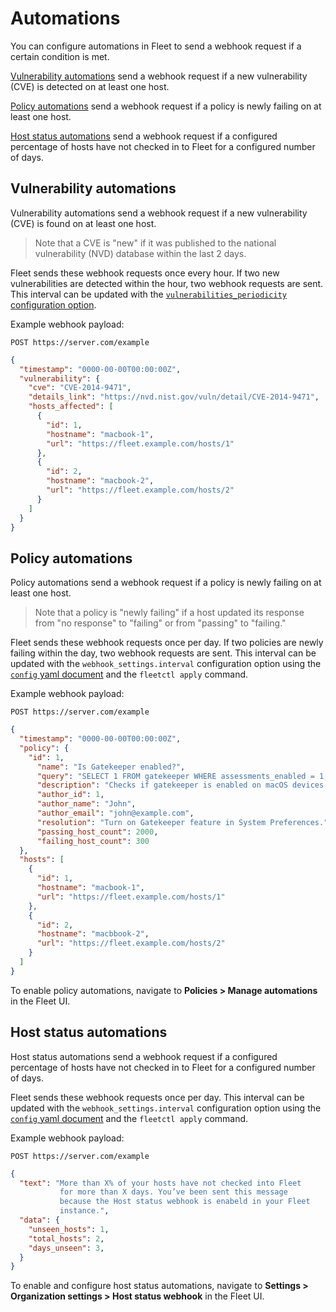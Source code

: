 # Automations

You can configure automations in Fleet to send a webhook request if a certain condition is met.

[Vulnerability automations](#policy-automations) send a webhook request if a new vulnerability (CVE) is
detected on at least one host.

[Policy automations](#policy-automations) send a webhook request if a policy is newly failing on at
least one host.

[Host status automations](#host-status-automations) send a webhook request if a configured
percentage of hosts have not checked in to Fleet for a configured number of days.

## Vulnerability automations

Vulnerability automations send a webhook request if a new vulnerability (CVE) is
found on at least one host.

> Note that a CVE is "new" if it was published to the national vulnerability (NVD) database within
> the last 2 days.

Fleet sends these webhook requests once every hour. If two new vulnerabilities are detected
within the hour, two
webhook requests are sent. This interval can be updated with the [`vulnerabilities_periodicity` configuration option](../Deploying/Configuration.md#periodicity).

Example webhook payload:

```
POST https://server.com/example
```

```json
{
  "timestamp": "0000-00-00T00:00:00Z",
  "vulnerability": {
    "cve": "CVE-2014-9471",
    "details_link": "https://nvd.nist.gov/vuln/detail/CVE-2014-9471",
    "hosts_affected": [
      {
        "id": 1,
        "hostname": "macbook-1",
        "url": "https://fleet.example.com/hosts/1"
      },
      {
        "id": 2,
        "hostname": "macbook-2",
        "url": "https://fleet.example.com/hosts/2"
      }
    ]
  }
}
```

## Policy automations

Policy automations send a webhook request if a policy is newly failing on at
least one host. 

> Note that a policy is "newly failing" if a host updated its response from "no response" to "failing"
> or from "passing" to "failing." 

Fleet sends these webhook requests once per day. If two policies are newly failing
within the day, two webhook requests are sent. This interval can be updated with the `webhook_settings.interval`
configuration option using the [`config` yaml document](./configuration-files/README.md#organization-settings) and the `fleetctl apply` command.

Example webhook payload:

```
POST https://server.com/example
```

```json
{
  "timestamp": "0000-00-00T00:00:00Z",
  "policy": {
    "id": 1,
      "name": "Is Gatekeeper enabled?",
      "query": "SELECT 1 FROM gatekeeper WHERE assessments_enabled = 1;",
      "description": "Checks if gatekeeper is enabled on macOS devices.",
      "author_id": 1,
      "author_name": "John",
      "author_email": "john@example.com",
      "resolution": "Turn on Gatekeeper feature in System Preferences.",
      "passing_host_count": 2000,
      "failing_host_count": 300
  },
  "hosts": [
    {
      "id": 1,
      "hostname": "macbook-1",
      "url": "https://fleet.example.com/hosts/1"
    },
    {
      "id": 2,
      "hostname": "macbbook-2",
      "url": "https://fleet.example.com/hosts/2"
    }
  ]
}
```

To enable policy automations, navigate to **Policies > Manage automations** in the Fleet UI.

## Host status automations

Host status automations send a webhook request if a configured
percentage of hosts have not checked in to Fleet for a configured number of days.

Fleet sends these webhook requests once per day. This interval can be updated with the `webhook_settings.interval`
configuration option using the [`config` yaml document](./configuration-files/README.md#organization-settings) and the `fleetctl apply` command.

Example webhook payload:

```
POST https://server.com/example
```

```json
{
  "text": "More than X% of your hosts have not checked into Fleet           
           for more than X days. You’ve been sent this message  
           because the Host status webhook is enabeld in your Fleet 
           instance.",
  "data": {
    "unseen_hosts": 1,
    "total_hosts": 2,
    "days_unseen": 3,
  }
}
```

To enable and configure host status automations, navigate to **Settings > Organization settings > Host
status webhook** in the Fleet UI.

<meta name="pageOrderInSection" value="1300">